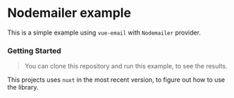 # Nodemailer example

This is a simple example using `vue-email` with `Nodemailer` provider.

### Getting Started

> You can clone this repository and run this example, to see the results.

This projects uses `nuxt` in the most recent version, to figure out how to use the library.
